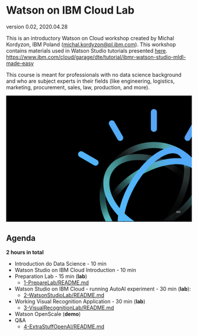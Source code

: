 # Watson on IBM Cloud Lab

version 0.02, 2020.04.28

This is an introductory Watson on Cloud workshop created by Michal Kordyzon, IBM Poland (michal.kordyzon@pl.ibm.com).
This workshop contains materials used in Watson Studio tutorials presented [here](https://www.ibm.com/cloud/garage/dte/tutorial/ibmr-watson-studio-mldl-made-easy).
https://www.ibm.com/cloud/garage/dte/tutorial/ibmr-watson-studio-mldl-made-easy

This course is meant for professionals with no data science background and who are subject experts in their fields (like engineering, logistics, marketing, procurement, sales, law, production, and more).

![w1](/images/w1.png)

## Agenda

**2 hours in total**
+ Introduction do Data Science - 10 min
+ Watson Studio on IBM Cloud Introduction - 10 min
+ Preparation Lab - 15 min (**lab**)
  + [1-PrepareLab/README.md](1-PrepareLab/README.md)
+ Watson Studio on IBM Cloud - running AutoAI experiment - 30 min (**lab**):
  + [2-WatsonStudioLab/README.md](2-WatsonStudioLab/README.md)
+ Working Visual Recognition Application - 30 min (**lab**)
  + [3-VisualRecognitionLab/README.md](3-VisualRecognitionLab/README.md)
+ Watson OpenScale (**demo**)
+ Q&A
  + [4-ExtraStuffOpenAI/README.md](4-ExtraStuffOpenAI/README.md)
  